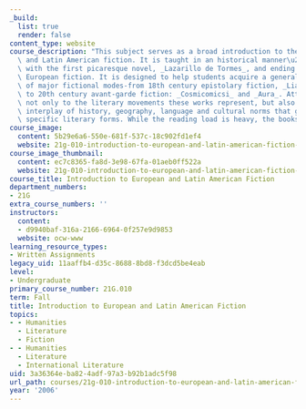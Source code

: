```yaml
---
_build:
  list: true
  render: false
content_type: website
course_description: "This subject serves as a broad introduction to the field of European\
  \ and Latin American fiction. It is taught in an historical manner\u2014beginning\
  \ with the first picaresque novel, _Lazarillo de Tormes_, and ending with contemporary\
  \ European fiction. It is designed to help students acquire a general understanding\
  \ of major fictional modes-from 18th century epistolary fiction, _Liaisons dangereuses_,\
  \ to 20th century avant-garde fiction: _Cosmicomicsi_ and _Aura_. Attention is paid\
  \ not only to the literary movements these works represent, but also to the subtle\
  \ interplay of history, geography, language and cultural norms that gave rise to\
  \ specific literary forms. While the reading load is heavy, the books are compelling.\n"
course_image:
  content: 5b29e6a6-550e-681f-537c-18c902fd1ef4
  website: 21g-010-introduction-to-european-and-latin-american-fiction-fall-2006
course_image_thumbnail:
  content: ec7c8365-fa8d-3e98-67fa-01aeb0ff522a
  website: 21g-010-introduction-to-european-and-latin-american-fiction-fall-2006
course_title: Introduction to European and Latin American Fiction
department_numbers:
- 21G
extra_course_numbers: ''
instructors:
  content:
  - d9940baf-316a-2166-6964-0f257e9d9853
  website: ocw-www
learning_resource_types:
- Written Assignments
legacy_uid: 11aaffb4-d35c-8688-8bd8-f3dcd5be4eab
level:
- Undergraduate
primary_course_number: 21G.010
term: Fall
title: Introduction to European and Latin American Fiction
topics:
- - Humanities
  - Literature
  - Fiction
- - Humanities
  - Literature
  - International Literature
uid: 3a36364e-ba82-4adf-97a3-b92b1adc5f98
url_path: courses/21g-010-introduction-to-european-and-latin-american-fiction-fall-2006
year: '2006'
---
```

